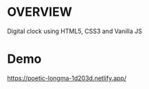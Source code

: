 # OVERVIEW

Digital clock using HTML5, CSS3 and Vanilla JS

# Demo

https://poetic-longma-1d203d.netlify.app/
